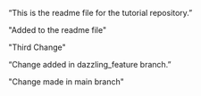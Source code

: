 “This is the readme file for the tutorial repository.”

"Added to the readme file" 

"Third Change"

“Change added in dazzling_feature branch.”

"Change made in main branch" 